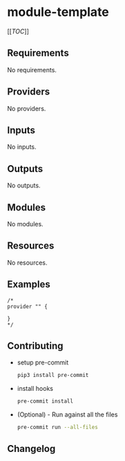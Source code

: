 <!-- BEGINNING OF PRE-COMMIT-TERRAFORM DOCS HOOK -->
# module-template

[[_TOC_]]

## Requirements

No requirements.

## Providers

No providers.

## Inputs

No inputs.

## Outputs

No outputs.

## Modules

No modules.

## Resources

No resources.

## Examples

```hcl
/*
provider "" {

}
*/

```

## Contributing

* setup pre-commit

    ```bash
    pip3 install pre-commit
    ```

* install hooks

    ```bash
    pre-commit install
    ```

* (Optional) - Run against all the files

    ```bash
    pre-commit run --all-files
    ```


## Changelog


<!-- END OF PRE-COMMIT-TERRAFORM DOCS HOOK -->
